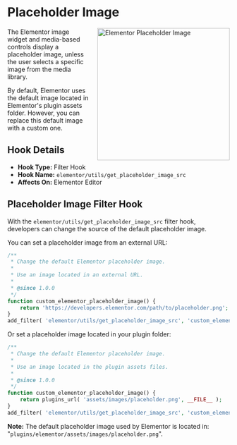 # Placeholder Image

<Badge type="tip" vertical="top" text="Elementor Core" /> <Badge type="warning" vertical="top" text="Basic" />

<img src="/assets/img/elementor-placeholder-image.png" alt="Elementor Placeholder Image" style="float: right; width: 300px; margin-left: 20px; margin-bottom: 20px;">

The Elementor image widget and media-based controls display a placeholder image, unless the user selects a specific image from the media library.

By default, Elementor uses the default image located in Elementor's plugin assets folder. However, you can replace this default image with a custom one.

## Hook Details

* **Hook Type:** Filter Hook
* **Hook Name:** `elementor/utils/get_placeholder_image_src`
* **Affects On:** Elementor Editor

## Placeholder Image Filter Hook

With the `elementor/utils/get_placeholder_image_src` filter hook, developers can change the source of the default placeholder image.

You can set a placeholder image from an external URL:

```php
/**
 * Change the default Elementor placeholder image.
 *
 * Use an image located in an external URL.
 *
 * @since 1.0.0
 */
function custom_elementor_placeholder_image() {
	return 'https://developers.elementor.com/path/to/placeholder.png';
}
add_filter( 'elementor/utils/get_placeholder_image_src', 'custom_elementor_placeholder_image' );
```

Or set a placeholder image located in your plugin folder:

```php
/**
 * Change the default Elementor placeholder image.
 *
 * Use an image located in the plugin assets files.
 *
 * @since 1.0.0
 */
function custom_elementor_placeholder_image() {
	return plugins_url( 'assets/images/placeholder.png', __FILE__ );
}
add_filter( 'elementor/utils/get_placeholder_image_src', 'custom_elementor_placeholder_image' );
```

**Note:** The default placeholder image used by Elementor is located in: "`plugins/elementor/assets/images/placeholder.png`".
